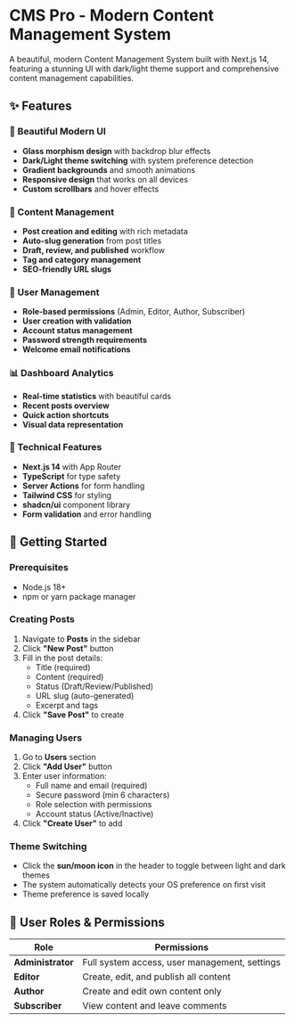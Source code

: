 # CMS Pro - Modern Content Management System

A beautiful, modern Content Management System built with Next.js 14, featuring a stunning UI with dark/light theme support and comprehensive content management capabilities.

## ✨ Features

### 🎨 Beautiful Modern UI
- **Glass morphism design** with backdrop blur effects
- **Dark/Light theme switching** with system preference detection
- **Gradient backgrounds** and smooth animations
- **Responsive design** that works on all devices
- **Custom scrollbars** and hover effects

### 📝 Content Management
- **Post creation and editing** with rich metadata
- **Auto-slug generation** from post titles
- **Draft, review, and published** workflow
- **Tag and category management**
- **SEO-friendly URL slugs**

### 👥 User Management
- **Role-based permissions** (Admin, Editor, Author, Subscriber)
- **User creation with validation**
- **Account status management**
- **Password strength requirements**
- **Welcome email notifications**

### 📊 Dashboard Analytics
- **Real-time statistics** with beautiful cards
- **Recent posts overview**
- **Quick action shortcuts**
- **Visual data representation**

### 🔧 Technical Features
- **Next.js 14** with App Router
- **TypeScript** for type safety
- **Server Actions** for form handling
- **Tailwind CSS** for styling
- **shadcn/ui** component library
- **Form validation** and error handling

## 🚀 Getting Started

### Prerequisites

- Node.js 18+ 
- npm or yarn package manager

### Creating Posts

1. Navigate to **Posts** in the sidebar
2. Click **"New Post"** button
3. Fill in the post details:
   - Title (required)
   - Content (required)
   - Status (Draft/Review/Published)
   - URL slug (auto-generated)
   - Excerpt and tags
4. Click **"Save Post"** to create

### Managing Users

1. Go to **Users** section
2. Click **"Add User"** button
3. Enter user information:
   - Full name and email (required)
   - Secure password (min 6 characters)
   - Role selection with permissions
   - Account status (Active/Inactive)
4. Click **"Create User"** to add

### Theme Switching

- Click the **sun/moon icon** in the header to toggle between light and dark themes
- The system automatically detects your OS preference on first visit
- Theme preference is saved locally

## 🔐 User Roles & Permissions

| Role | Permissions |
|------|-------------|
| **Administrator** | Full system access, user management, settings |
| **Editor** | Create, edit, and publish all content |
| **Author** | Create and edit own content only |
| **Subscriber** | View content and leave comments |
